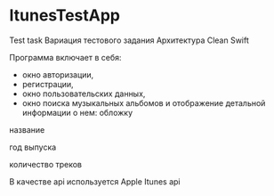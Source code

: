 # ItunesTestApp
Test task
Вариация тестового задания
Архитектура Clean Swift

Программа включает в себя:
- окно авторизации, 
- регистрации, 
- окно пользовательских данных,
-  окно поиска музыкальных альбомов и отображение детальной информации о нем: 
обложку

название

год выпуска

количество треков


В качестве api используется Apple Itunes api
